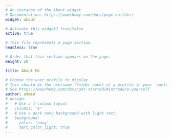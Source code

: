 ```yaml
---
# An instance of the About widget.
# Documentation: https://wowchemy.com/docs/page-builder/
widget: about

# Activate this widget? true/false
active: true

# This file represents a page section.
headless: true

# Order that this section appears on the page.
weight: 20

title: About Me

# Choose the user profile to display
# This should be the username (folder name) of a profile in your `content/authors/` folder.
# See https://wowchemy.com/docs/get-started/#introduce-yourself
author: admin
# design:
#   # Use a 1-column layout
#   columns: "1"
#   # Use a dark navy background with light text.
#   background:
#     color: 'navy'
#     text_color_light: true
---
```

